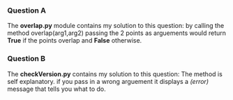 <h3>Question A </h3>
The <b>overlap.py</b> module contains my solution to this question:</n>
by calling the method overlap(arg1,arg2) passing the 2 points as arguements would 
return <b>True</b> if the points overlap and <b>False</b> otherwise.
</n></n>
<h3>Question B</h3>
The <b>checkVersion.py</b> contains my solution to this question:
The method is self explanatory. if you pass in a wrong arguement it 
displays a <i>(error)</i> message that tells you what to do.
